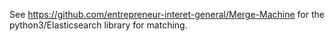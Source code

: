 See https://github.com/entrepreneur-interet-general/Merge-Machine for the python3/Elasticsearch library for matching.
